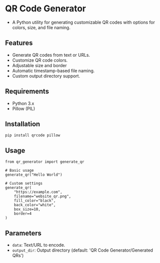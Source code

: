 # QR Code Generator
- A Python utility for generating customizable QR codes with options for colors, size, and file naming.
## Features
- Generate QR codes from text or URLs.
- Customize QR code colors.
- Adjustable size and border
- Automatic timestamp-based file naming.
- Custom output directory support.
## Requirements
- Python 3.x
- Pillow (PIL)
## Installation
```pip install qrcode pillow```
## Usage
```
from qr_generator import generate_qr

# Basic usage
generate_qr("Hello World")

# Custom settings
generate_qr(
    "https://example.com",
    filename="website_qr.png",
    fill_color="black",
    back_color="white",
    box_size=10,
    border=4
)
```
## Parameters
- ```data```: Text/URL to encode.
- ```output_dir```: Output directory (default: 'QR Code Generator/Generated QRs')
